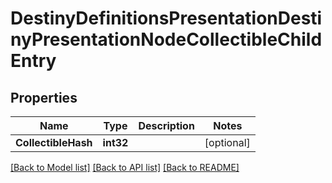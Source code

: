 # DestinyDefinitionsPresentationDestinyPresentationNodeCollectibleChildEntry

## Properties
Name | Type | Description | Notes
------------ | ------------- | ------------- | -------------
**CollectibleHash** | **int32** |  | [optional] 

[[Back to Model list]](../README.md#documentation-for-models) [[Back to API list]](../README.md#documentation-for-api-endpoints) [[Back to README]](../README.md)


